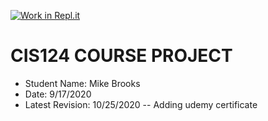 [![Work in Repl.it](https://classroom.github.com/assets/work-in-replit-14baed9a392b3a25080506f3b7b6d57f295ec2978f6f33ec97e36a161684cbe9.svg)](https://classroom.github.com/online_ide?assignment_repo_id=3158186&assignment_repo_type=AssignmentRepo)
# CIS124 COURSE PROJECT #
- Student Name: Mike Brooks
- Date: 9/17/2020
- Latest Revision: 10/25/2020
-- Adding udemy certificate



